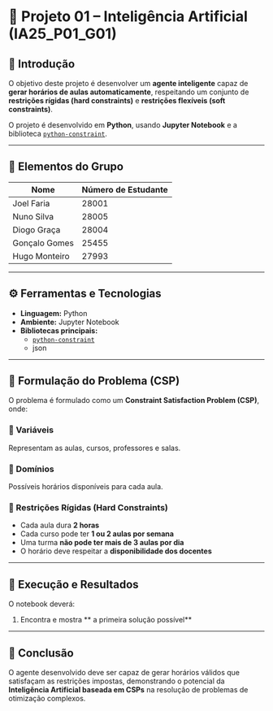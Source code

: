 # 🧠 Projeto 01 – Inteligência Artificial (IA25_P01_G01)

## 🎯 Introdução
O objetivo deste projeto é desenvolver um **agente inteligente** capaz de **gerar horários de aulas automaticamente**, respeitando um conjunto de **restrições rígidas (hard constraints)** e **restrições flexíveis (soft constraints)**.

O projeto é desenvolvido em **Python**, usando **Jupyter Notebook** e a biblioteca [`python-constraint`](https://pypi.org/project/python-constraint/).

---

## 👥 Elementos do Grupo
| Nome | Número de Estudante |
|------|----------------------|
| Joel Faria | 28001 |
| Nuno Silva | 28005 |
| Diogo Graça | 28004 |
| Gonçalo Gomes | 25455 |
| Hugo Monteiro | 27993 |

---

## ⚙️ Ferramentas e Tecnologias
- **Linguagem:** Python  
- **Ambiente:** Jupyter Notebook  
- **Bibliotecas principais:**
  - [`python-constraint`](https://pypi.org/project/python-constraint/)
  - json

---

## 🧩 Formulação do Problema (CSP)
O problema é formulado como um **Constraint Satisfaction Problem (CSP)**, onde:

### 🔸 Variáveis
Representam as aulas, cursos, professores e salas.

### 🔸 Domínios
Possíveis horários disponíveis para cada aula.

### 🔸 Restrições Rígidas (Hard Constraints)
- Cada aula dura **2 horas**  
- Cada curso pode ter **1 ou 2 aulas por semana**  
- Uma turma **não pode ter mais de 3 aulas por dia**  
- O horário deve respeitar a **disponibilidade dos docentes**

---

## 🚀 Execução e Resultados
O notebook deverá:
1. Encontra e mostra ** a primeira solução possível**  


---

## 🧠 Conclusão
O agente desenvolvido deve ser capaz de gerar horários válidos que satisfaçam as restrições impostas, demonstrando o potencial da **Inteligência Artificial baseada em CSPs** na resolução de problemas de otimização complexos.
